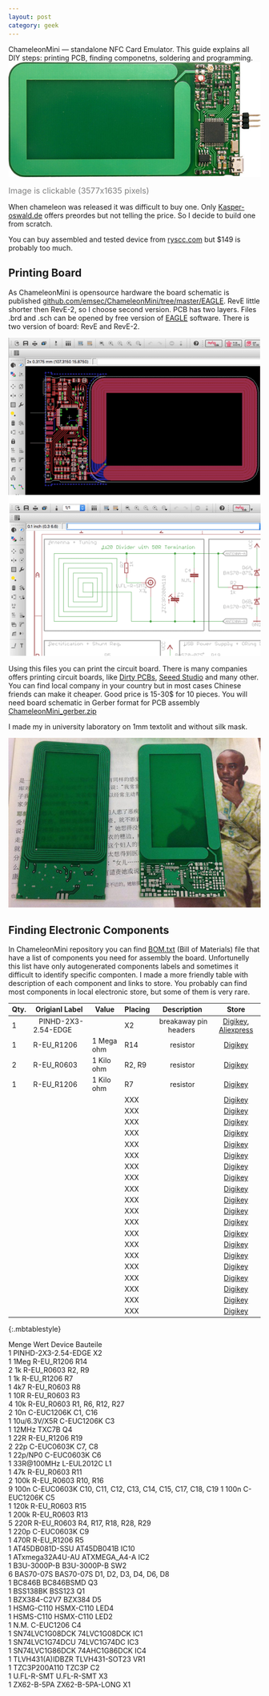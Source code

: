 ```yaml
---
layout: post
category: geek
---
```


ChameleonMini — standalone NFC Card Emulator. This guide explains all DIY steps: printing PCB, finding componetns, soldering and programming.
<a href="/img/ChameleonMini_full.jpg"><img alt="ChameleonMini NFC Card Emulator" src="/img/ChameleonMini.jpg" /></a>  

<font size="3" color="grey">Image is clickable (3577x1635 pixels)</font>  
  
  

When chameleon was released it was difficult to buy one. Only <a href="http://kasper-oswald.de/gb/chameleonmini/">Kasper-oswald.de</a> offers preordes but not telling the price. So I decide to build one from scratch.  

You can buy assembled and tested device from <a href="https://store.ryscc.com/collections/proxmark-3/products/chameleonmini">ryscc.com</a> but $149 is probably too much.  


## Printing Board

As ChameleonMini is opensource hardware the board schematic is published [github.com/emsec/ChameleonMini/tree/master/EAGLE](https://github.com/emsec/ChameleonMini/tree/master/EAGLE).
RevE little shorter then RevE-2, so I choose second version. PCB has two layers.
Files .brd and .sch can be opened by free version of [EAGLE](http://www.cadsoft.de/download-eagle/eagle-freeware/) software. There is two version of board: RevE and RevE-2.  

<center><img alt="ChameleonMini Schematic EAGLE" src="/img/ChameleonMini_schematic_eagle.png" /></center>  


Using this files you can print the circuit board. There is many companies offers printing circuit boards, like
[Dirty PCBs](http://dirtypcbs.com/), [Seeed Studio](https://www.seeedstudio.com/service/index.php?r=pcb) and many other. You can find local company in your country but in most cases Chinese friends can make it cheaper.
Good price is 15-30$ for 10 pieces. You will need board schematic in Gerber format for PCB assembly [ChameleonMini_gerber.zip](/files/ChameleonMini_gerber.zip)  

I made my in university laboratory on 1mm textolit and without silk mask.

![ChameleonMini PCB](/img/ChameleonMini_PCB.jpg)

## Finding Electronic Components

In ChameleonMini repository you can find [BOM.txt](https://github.com/emsec/ChameleonMini/blob/master/Doc/BOM.txt) (Bill of Materials) file that have a list of components you need for assembly the board.
Unfortunelly this list have only autogenerated components labels and sometimes it difficult to identify specific componten. I made a more friendly table with description of each component and links to store.
You probably can find most components in local electronic store, but some of them is very rare.

|Qty.|    Origianl Label           | Value     | Placing  |Description           |     Store    |
|----|-----------------------------|-----------|----------|:--------------------:| :-----------:|
|1   |     PINHD-2X3-2.54-EDGE     |           |   X2     | breakaway pin headers | [Digikey](http://www.digikey.com/product-search/en?mpart=M22-2010505&vendor=952), [Aliexpress](http://aliexpress.com/item/Free-Shipping-10pcs-40-Pin-1x40-Single-Row-Male-2-54-Breakable-Pin-Header-Connector-Strip/32416951874.html?spm=2114.30010708.3.10.EVbemk&ws_ab_test=searchweb201556_7,searchweb201602_4_10017_10034_10021_507_10022_10032_10020_10009_10008_10018_10019,searchweb201603_1&btsid=8d05ce86-d5b1-42f8-8dc9-c88b6eee3775)        |
|1   | R-EU_R1206                  | 1 Mega ohm|   R14    | resistor              | [Digikey](http://www.digikey.com/product-detail/en/bourns-inc/CR1206-FX-1004ELF/CR1206-FX-1004ELFCT-ND/3767630)        |
|2   | R-EU_R0603                  | 1 Kilo ohm|  R2, R9  | resistor              | [Digikey](http://www.digikey.com/product-detail/en/bourns-inc/CR0603-FX-1001HLF/CR0603-FX-1001HLFCT-ND/3925296)        |
|1   | R-EU_R1206                  | 1 Kilo ohm|   R7     | resistor              |   [Digikey]()        |
|    |                             |           |   XXX    |                       |   [Digikey]()        |
|    |                             |           |   XXX    |                       |   [Digikey]()        |
|    |                             |           |   XXX    |                       |   [Digikey]()        |
|    |                             |           |   XXX    |                       |   [Digikey]()        |
|    |                             |           |   XXX    |                       |   [Digikey]()        |
|    |                             |           |   XXX    |                       |   [Digikey]()        |
|    |                             |           |   XXX    |                       |   [Digikey]()        |
|    |                             |           |   XXX    |                       |   [Digikey]()        |
|    |                             |           |   XXX    |                       |   [Digikey]()        |
|    |                             |           |   XXX    |                       |   [Digikey]()        |
|    |                             |           |   XXX    |                       |   [Digikey]()        |
|    |                             |           |   XXX    |                       |   [Digikey]()        |
|    |                             |           |   XXX    |                       |   [Digikey]()        |
|    |                             |           |   XXX    |                       |   [Digikey]()        |
|    |                             |           |   XXX    |                       |   [Digikey]()        |
|    |                             |           |   XXX    |                       |   [Digikey]()        |
|    |                             |           |   XXX    |                       |   [Digikey]()        |
|    |                             |           |   XXX    |                       |   [Digikey]()        |
|    |                             |           |   XXX    |                       |   [Digikey]()        |
|    |                             |           |   XXX    |                       |   [Digikey]()        |
{:.mbtablestyle}






Menge Wert            Device              Bauteile                                   
1                     PINHD-2X3-2.54-EDGE X2                                         
1     1Meg            R-EU_R1206          R14                                        
2     1k              R-EU_R0603          R2, R9                                     
1     1k              R-EU_R1206          R7                                         
1     4k7             R-EU_R0603          R8                                         
1     10R             R-EU_R0603          R3                                         
4     10k             R-EU_R0603          R1, R6, R12, R27                           
2     10n             C-EUC1206K          C1, C16                                    
1     10u/6.3V/X5R    C-EUC1206K          C3                                         
1     12MHz           TXC7B               Q4                                         
1     22R             R-EU_R1206          R19                                        
2     22p             C-EUC0603K          C7, C8                                     
1     22p/NP0         C-EUC0603K          C6                                         
1     33R@100MHz      L-EUL2012C          L1                                         
1     47k             R-EU_R0603          R11                                        
2     100k            R-EU_R0603          R10, R16                                   
9     100n            C-EUC0603K          C10, C11, C12, C13, C14, C15, C17, C18, C19
1     100n            C-EUC1206K          C5                                         
1     120k            R-EU_R0603          R15                                        
1     200k            R-EU_R0603          R13                                        
5     220R            R-EU_R0603          R4, R17, R18, R28, R29                     
1     220p            C-EUC0603K          C9                                         
1     470R            R-EU_R1206          R5                                         
1     AT45DB081D-SSU  AT45DB041B          IC10                                       
1     ATxmega32A4U-AU ATXMEGA_A4-A        IC2                                        
1     B3U-3000P-B     B3U-3000P-B         SW2                                        
6     BAS70-07S       BAS70-07S           D1, D2, D3, D4, D6, D8                     
1     BC846B          BC846BSMD           Q3                                         
1     BSS138BK        BSS123              Q1                                         
1     BZX384-C2V7     BZX384              D5                                         
1     HSMG-C110       HSMX-C110           LED4                                       
1     HSMS-C110       HSMX-C110           LED2                                       
1     N.M.            C-EUC1206           C4                                         
1     SN74LVC1G08DCK  74LVC1G08DCK        IC1                                        
1     SN74LVC1G74DCU  74LVC1G74DC         IC3                                        
1     SN74LVC1G86DCK  74AHC1G86DCK        IC4                                        
1     TLVH431(A)IDBZR TLVH431-SOT23       VR1                                        
1     TZC3P200A110    TZC3P               C2                                         
1     U.FL-R-SMT      U.FL-R-SMT          X3                                         
1     ZX62-B-5PA      ZX62-B-5PA-LONG     X1        



